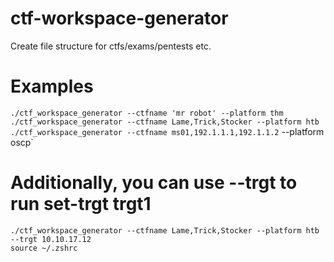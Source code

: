 # ctf-workspace-generator
Create file structure for ctfs/exams/pentests etc.

# Examples
`./ctf_workspace_generator --ctfname 'mr robot' --platform thm`
`./ctf_workspace_generator --ctfname Lame,Trick,Stocker --platform htb`
`./ctf_workspace_generator --ctfname ms01,192.1.1.1,192.1.1.2` --platform oscp` 


# Additionally, you can use --trgt to run set-trgt trgt1 <arg>
```
./ctf_workspace_generator --ctfname Lame,Trick,Stocker --platform htb --trgt 10.10.17.12
source ~/.zshrc
```
